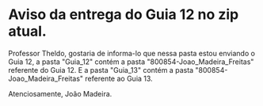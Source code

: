 # Aviso da entrega do Guia 12 no zip atual.

Professor Theldo, gostaria de informa-lo que nessa pasta estou enviando o Guia 12, a pasta "Guia_12" contém a pasta "800854-Joao_Madeira_Freitas" referente do Guia 12. E a pasta "Guia_13" contém a pasta "800854-Joao_Madeira_Freitas" referente ao Guia 13.

Atenciosamente, João Madeira.